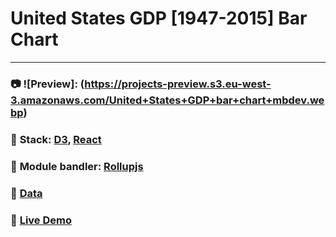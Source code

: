# United States GDP \[1947-2015\] Bar Chart

---

### :camera: ![Preview]: (https://projects-preview.s3.eu-west-3.amazonaws.com/United+States+GDP+bar+chart+mbdev.webp)

### :rocket: **Stack:** [D3](https://d3js.org/), [React](https://reactjs.org/)

### :hammer: **Module bandler:** [Rollupjs](https://rollupjs.org/guide/en/)

### :page_with_curl: [Data](https://raw.githubusercontent.com/freeCodeCamp/ProjectReferenceData/master/GDP-data.json)

### :pushpin: [Live Demo](https://usgdp-mbdev.netlify.app/)
